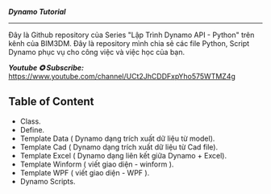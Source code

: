 **_Dynamo Tutorial_**

---

Đây là Github repository của Series "Lập Trình Dynamo API - Python" trên kênh của BIM3DM. Đây là repository mình chia sẻ các file Python, Script Dynamo phục vụ cho công việc và việc học của bạn.

**_Youtube ✪ Subscribe:_** https://www.youtube.com/channel/UCt2JhCDDFxpYho575WTMZ4g

## **Table of Content**

- Class.
- Define.
- Template Data ( Dynamo dạng trích xuất dữ liệu từ model).
- Template Cad ( Dynamo dạng trích xuất dữ liệu từ Cad file).
- Template Excel ( Dynamo dạng liên kết giữa Dynamo + Excel).
- Template Winform ( viết giao diện - winform ).
- Template WPF ( viết giao diện - WPF ).
- Dynamo Scripts.
